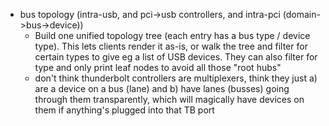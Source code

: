 * bus topology (intra-usb, and pci->usb controllers, and intra-pci (domain->bus->device))
  * Build one unified topology tree (each entry has a bus type / device type). This lets clients render it as-is, or walk the tree and filter for certain types to give eg a list of USB devices. They can also filter for type and only print leaf nodes to avoid all those "root hubs"
  * don't think thunderbolt controllers are multiplexers, think they just a) are a device on a bus (lane) and b) have lanes (busses) going through them transparently, which will magically have devices on them if anything's plugged into that TB port
